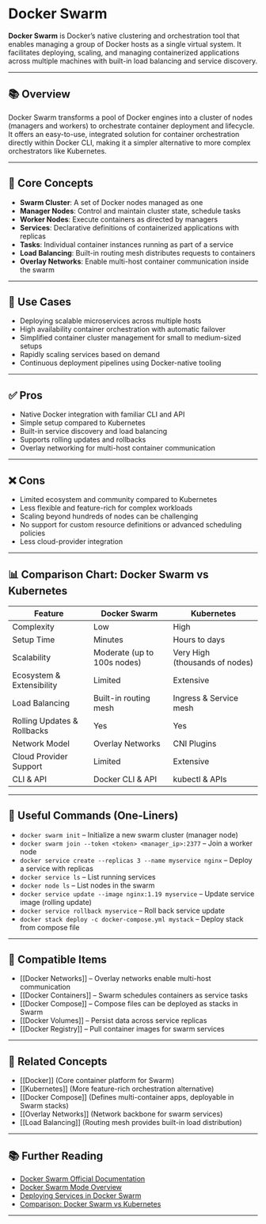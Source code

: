 # Docker Swarm

**Docker Swarm** is Docker’s native clustering and orchestration tool that enables managing a group of Docker hosts as a single virtual system. It facilitates deploying, scaling, and managing containerized applications across multiple machines with built-in load balancing and service discovery.

---

## 📚 Overview

Docker Swarm transforms a pool of Docker engines into a cluster of nodes (managers and workers) to orchestrate container deployment and lifecycle. It offers an easy-to-use, integrated solution for container orchestration directly within Docker CLI, making it a simpler alternative to more complex orchestrators like Kubernetes.

---

## 🧠 Core Concepts

- **Swarm Cluster**: A set of Docker nodes managed as one  
- **Manager Nodes**: Control and maintain cluster state, schedule tasks  
- **Worker Nodes**: Execute containers as directed by managers  
- **Services**: Declarative definitions of containerized applications with replicas  
- **Tasks**: Individual container instances running as part of a service  
- **Load Balancing**: Built-in routing mesh distributes requests to containers  
- **Overlay Networks**: Enable multi-host container communication inside the swarm  

---

## 🧰 Use Cases

- Deploying scalable microservices across multiple hosts  
- High availability container orchestration with automatic failover  
- Simplified container cluster management for small to medium-sized setups  
- Rapidly scaling services based on demand  
- Continuous deployment pipelines using Docker-native tooling  

---

## ✅ Pros

- Native Docker integration with familiar CLI and API  
- Simple setup compared to Kubernetes  
- Built-in service discovery and load balancing  
- Supports rolling updates and rollbacks  
- Overlay networking for multi-host container communication  

---

## ❌ Cons

- Limited ecosystem and community compared to Kubernetes  
- Less flexible and feature-rich for complex workloads  
- Scaling beyond hundreds of nodes can be challenging  
- No support for custom resource definitions or advanced scheduling policies  
- Less cloud-provider integration  

---

## 📊 Comparison Chart: Docker Swarm vs Kubernetes

| Feature                 | Docker Swarm       | Kubernetes           |
|-------------------------|--------------------|----------------------|
| Complexity              | Low                | High                 |
| Setup Time             | Minutes            | Hours to days        |
| Scalability            | Moderate (up to 100s nodes) | Very High (thousands of nodes) |
| Ecosystem & Extensibility | Limited            | Extensive            |
| Load Balancing         | Built-in routing mesh | Ingress & Service mesh |
| Rolling Updates & Rollbacks | Yes             | Yes                  |
| Network Model          | Overlay Networks   | CNI Plugins           |
| Cloud Provider Support | Limited            | Extensive             |
| CLI & API              | Docker CLI & API    | kubectl & APIs       |

---

## 🔧 Useful Commands (One-Liners)

- `docker swarm init` – Initialize a new swarm cluster (manager node)  
- `docker swarm join --token <token> <manager_ip>:2377` – Join a worker node  
- `docker service create --replicas 3 --name myservice nginx` – Deploy a service with replicas  
- `docker service ls` – List running services  
- `docker node ls` – List nodes in the swarm  
- `docker service update --image nginx:1.19 myservice` – Update service image (rolling update)  
- `docker service rollback myservice` – Roll back service update  
- `docker stack deploy -c docker-compose.yml mystack` – Deploy stack from compose file  

---

## 🔧 Compatible Items

- [[Docker Networks]] – Overlay networks enable multi-host communication  
- [[Docker Containers]] – Swarm schedules containers as service tasks  
- [[Docker Compose]] – Compose files can be deployed as stacks in Swarm  
- [[Docker Volumes]] – Persist data across service replicas  
- [[Docker Registry]] – Pull container images for swarm services  

---

## 🔗 Related Concepts

- [[Docker]] (Core container platform for Swarm)  
- [[Kubernetes]] (More feature-rich orchestration alternative)  
- [[Docker Compose]] (Defines multi-container apps, deployable in Swarm stacks)  
- [[Overlay Networks]] (Network backbone for swarm services)  
- [[Load Balancing]] (Routing mesh provides built-in load distribution)  

---

## 📚 Further Reading

- [Docker Swarm Official Documentation](https://docs.docker.com/engine/swarm/)  
- [Docker Swarm Mode Overview](https://docs.docker.com/engine/swarm/swarm-mode/)  
- [Deploying Services in Docker Swarm](https://docs.docker.com/engine/swarm/how-swarm-mode-works/swarm-task-states/)  
- [Comparison: Docker Swarm vs Kubernetes](https://www.mirantis.com/blog/docker-swarm-vs-kubernetes/)  

---
